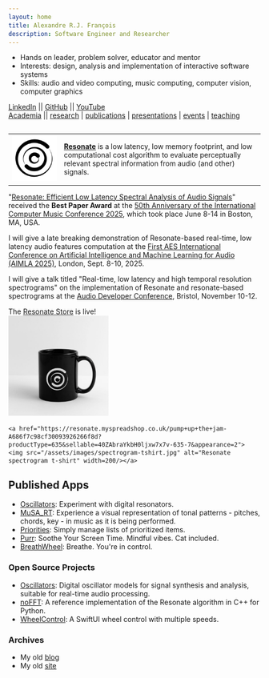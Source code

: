 ```yaml
---
layout: home
title: Alexandre R.J. François
description: Software Engineer and Researcher
---
```


- Hands on leader, problem solver, educator and mentor
- Interests: design, analysis and implementation of interactive software systems
- Skills: audio and video computing, music computing, computer vision, computer graphics

[LinkedIn](https://www.linkedin.com/in/alexandrefrancois/) || [GitHub](https://github.com/alexandrefrancois) || [YouTube](https://www.youtube.com/user/alexandrefrancois)  
[Academia](academia) ||
[research](/academia/research)
| [publications](/academia/publications)
| [presentations](/academia/presentations)
| [events](/academia/events)
| [teaching](/academia/teaching)



<table align="left" cellpadding="0" cellspacing="0" style="margin-left: auto; margin-right: auto; text-align: left;"><tr><td>
<img src="Resonate/assets/images/resonate.png" alt="Resonate" width="320"/>

</td>
<td>

<strong><a href="/Resonate">Resonate</a></strong> is a low latency, low memory footprint, and low computational cost algorithm to evaluate perceptually relevant spectral information from audio (and other) signals.

</td></tr></table>

"[Resonate: Efficient Low Latency Spectral Analysis of Audio Signals](/assets/publications/FrancoisARJ-ICMC2025.pdf)" received the **Best Paper Award**
at the [50th Anniversary of the International Computer Music Conference 2025](https://icmc2025.sites.northeastern.edu), which took place June 8-14 in Boston, MA, USA.

I will give a late breaking demonstration of Resonate-based real-time, low latency audio features computation at the [First AES International Conference on Artificial Intelligence and Machine Learning for Audio (AIMLA 2025)](https://aes2.org/events-calendar/2025-aes-international-conference-on-artificial-intelligence-and-machine-learning-for-audio/), London, Sept. 8-10, 2025.

I will give a talk titled "Real-time, low latency and high temporal resolution spectrograms" on the implementation of Resonate and resonate-based spectrograms at the [Audio Developer Conference](https://audio.dev/conference/), Bristol, November 10-12.

<p>
    The <a href="https://resonate.myspreadshop.co.uk">Resonate Store</a> is live!
    <br>
    <a href="https://resonate.myspreadshop.co.uk/resonate+white-A683760483659f379830d06b4?productType=949&sellable=bNrqpn03vETB4vVEnzqg-949-32&appearance=2&size=29">
    <img src="/assets/images/resonate-mug.jpg" alt="Resonate logo mug" width=200/></a>

    <a href="https://resonate.myspreadshop.co.uk/pump+up+the+jam-A686f7c98cf30093926266f8d?productType=635&sellable=40ZAbraYkbH0ljxw7x7v-635-7&appearance=2">
    <img src="/assets/images/spectrogram-tshirt.jpg" alt="Resonate spectrogram t-shirt" width=200/></a>
</p>



## Published Apps

- [Oscillators](/Oscillators): Experiment with digital resonators.
- [MuSA_RT](/MuSA_RT): Experience a visual representation of tonal patterns - pitches, chords, key - in music as it is being performed.
- [Priorities](/Priorities): Simply manage lists of prioritized items.
- [Purr](/Purr): Soothe Your Screen Time. Mindful vibes. Cat included.
- [BreathWheel](/BreathWheel): Breathe. You're in control.

### Open Source Projects

- [Oscillators](https://github.com/alexandrefrancois/Oscillators): Digital oscillator models for signal synthesis and analysis, suitable for real-time audio processing.
- [noFFT](https://github.com/alexandrefrancois/noFFT): A reference implementation of the Resonate algorithm in C++ for Python.
- [WheelControl](https://github.com/alexandrefrancois/WheelControl): A SwiftUI wheel control with multiple speeds.

### Archives

- My old [blog](http://alexandrefrancois.blogspot.com)
- My old [site](https://sites.google.com/site/alexandrerjfrancois)
